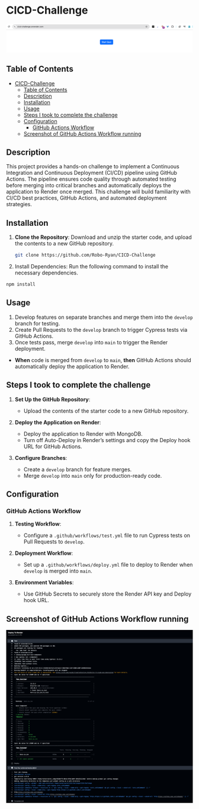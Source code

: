 # CICD-Challenge
![alt text](image-1.png)

## Table of Contents

- [CICD-Challenge](#cicd-challenge)
  - [Table of Contents](#table-of-contents)
  - [Description](#description)
  - [Installation](#installation)
  - [Usage](#usage)
  - [Steps I took to complete the challenge](#steps-i-took-to-complete-the-challenge)
  - [Configuration](#configuration)
    - [GitHub Actions Workflow](#github-actions-workflow)
  - [Screenshot of GitHub Actions Workflow running](#screenshot-of-github-actions-workflow-running)

## Description

This project provides a hands-on challenge to implement a Continuous Integration and Continuous Deployment (CI/CD) pipeline using GitHub Actions. The pipeline ensures code quality through automated testing before merging into critical branches and automatically deploys the application to Render once merged. This challenge will build familiarity with CI/CD best practices, GitHub Actions, and automated deployment strategies.

## Installation

1. **Clone the Repository**: Download and unzip the starter code, and upload the contents to a new GitHub repository.
   ```bash
   git clone https://github.com/Robo-Ryan/CICD-Challenge
   ```

2.	Install Dependencies: Run the following command to install the necessary dependencies.
   ```bash
   npm install
   ```


## Usage

1. Develop features on separate branches and merge them into the `develop` branch for testing.
2. Create Pull Requests to the `develop` branch to trigger Cypress tests via GitHub Actions.
3. Once tests pass, merge `develop` into `main` to trigger the Render deployment.

- **When** code is merged from `develop` to `main`, **then** GitHub Actions should automatically deploy the application to Render.

## Steps I took to complete the challenge

1. **Set Up the GitHub Repository**:
   - Upload the contents of the starter code to a new GitHub repository.

2. **Deploy the Application on Render**:
   - Deploy the application to Render with MongoDB.
   - Turn off Auto-Deploy in Render’s settings and copy the Deploy hook URL for GitHub Actions.

3. **Configure Branches**:
   - Create a `develop` branch for feature merges.
   - Merge `develop` into `main` only for production-ready code.

## Configuration

### GitHub Actions Workflow

1. **Testing Workflow**:
   - Configure a `.github/workflows/test.yml` file to run Cypress tests on Pull Requests to `develop`.
  
2. **Deployment Workflow**:
   - Set up a `.github/workflows/deploy.yml` file to deploy to Render when `develop` is merged into `main`.

3. **Environment Variables**:
   - Use GitHub Secrets to securely store the Render API key and Deploy hook URL.

## Screenshot of GitHub Actions Workflow running
![alt text](image-2.png)